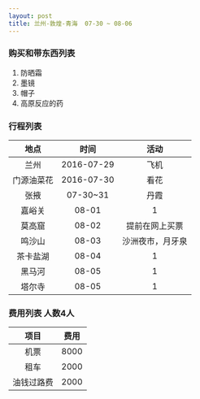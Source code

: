 ```yaml
---
layout: post
title: 兰州-敦煌-青海  07-30 ~ 08-06
---
```




### 购买和带东西列表

 1.  防晒霜
 2.  墨镜
 3.  帽子
 4.  高原反应的药

###  行程列表

| 地点 | 时间 | 活动 |
|:--:|:--:|:--:|
|兰州|2016-07-29|飞机|
|门源油菜花|2016-07-30|看花|
|张掖|07-30~31|丹霞|
|嘉峪关|08-01|1|
|莫高窟|08-02| 提前在网上买票|
|鸣沙山|08-03|沙洲夜市，月牙泉|
|茶卡盐湖|08-04|1|
|黑马河|08-05|1|
|塔尔寺|08-05|1|

### 费用列表 人数4人

| 项目 | 费用 |
|:-:|:-:|
| 机票 | 8000 |
| 租车 | 2000 |
| 油钱过路费 | 2000 |

